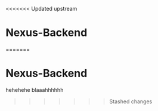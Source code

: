 <<<<<<< Updated upstream
# Nexus-Backend
=======
# Nexus-Backend
hehehehe
blaaahhhhhh
>>>>>>> Stashed changes

